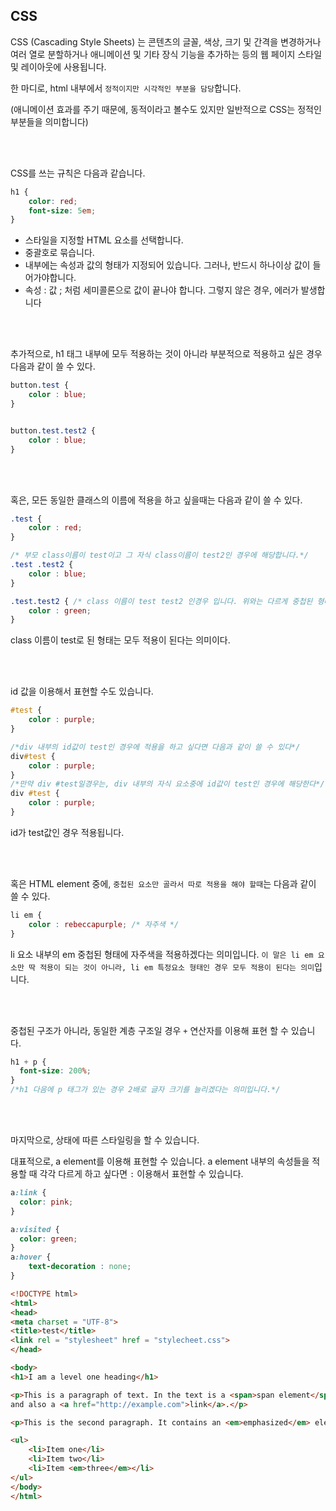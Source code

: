 ## CSS


CSS (Cascading Style Sheets) 는 콘텐츠의 글꼴, 색상, 크기 및 간격을 변경하거나 여러 열로 분할하거나 애니메이션 및 기타 장식 기능을 추가하는 등의 웹 페이지 스타일 및 레이아웃에 사용됩니다.

한 마디로, html 내부에서 `정적이지만 시각적인 부분을 담당`합니다.

(애니메이션 효과를 주기 때문에, 동적이라고 볼수도 있지만 일반적으로 CSS는 정적인 부분들을 의미합니다)

<br><br>

CSS를 쓰는 규칙은 다음과 같습니다.

```css
h1 {
    color: red;
    font-size: 5em;
}
```

 

- 스타일을 지정할 HTML 요소를 선택합니다.
- 중괄호로 묶습니다.
- 내부에는 속성과 값의 형태가 지정되어 있습니다. 그러나, 반드시 하나이상 값이 들어가야합니다.
- 속성 : 값 ; 처럼 세미콜론으로 값이 끝나야 합니다. 그렇지 않은 경우, 에러가 발생합니다

<br><br>

추가적으로, h1 태그 내부에 모두 적용하는 것이 아니라 부분적으로 적용하고 싶은 경우 다음과 같이 쓸 수 있다.

```css
button.test {
	color : blue;
}


button.test.test2 {
	color : blue;
}
```
<br><br>

혹은, 모든 동일한 클래스의 이름에 적용을 하고 싶을때는 다음과 같이 쓸 수 있다.

```css
.test {
	color : red;
}

/* 부모 class이름이 test이고 그 자식 class이름이 test2인 경우에 해당합니다.*/
.test .test2 {
	color : blue;
}

.test.test2 { /* class 이름이 test test2 인경우 입니다. 위와는 다르게 중첩된 형태는 안됩니다*/
	color : green;
}

```
class 이름이 test로 된 형태는 모두 적용이 된다는 의미이다.

<br><br>

id 값을 이용해서 표현할 수도 있습니다.

```css
#test {
	color : purple;
}

/*div 내부의 id값이 test인 경우에 적용을 하고 싶다면 다음과 같이 쓸 수 있다*/
div#test {
	color : purple;
}
/*만약 div #test일경우는, div 내부의 자식 요소중에 id값이 test인 경우에 해당한다*/
div #test {
	color : purple;
}
```

id가 test값인 경우 적용됩니다.

<br><br>

혹은 HTML element 중에, `중첩된 요소만 골라서 따로 적용을 해야 할때`는 다음과 같이 쓸 수 있다.

```css
li em {
	color : rebeccapurple; /* 자주색 */
}
```

li 요소 내부의 em 중첩된 형태에 자주색을 적용하겠다는 의미입니다. `이 말은 li em 요소만 딱 적용이 되는 것이 아니라, li em 특정요소 형태인 경우 모두 적용이 된다는 의미`입니다.

<br><br>

중첩된 구조가 아니라, 동일한 계층 구조일 경우  `+` 연산자를 이용해 표현 할 수 있습니다.

```css
h1 + p {
  font-size: 200%;
}
/*h1 다음에 p 태그가 있는 경우 2배로 글자 크기를 늘리겠다는 의미입니다.*/
```

<br><br>


마지막으로, 상태에 따른 스타일링을 할 수 있습니다.

대표적으로, a element를 이용해 표현할 수 있습니다. a element 내부의 속성들을 적용할 때 각각 다르게 하고 싶다면 `:` 이용해서 표현할 수 있습니다.

```css
a:link {
  color: pink;
}

a:visited {
  color: green;
}
a:hover {
	text-decoration : none;
}
```

```html
<!DOCTYPE html>
<html>
<head>
<meta charset = "UTF-8">
<title>test</title>
<link rel = "stylesheet" href = "stylecheet.css">
</head>

<body>
<h1>I am a level one heading</h1>

<p>This is a paragraph of text. In the text is a <span>span element</span> 
and also a <a href="http://example.com">link</a>.</p>

<p>This is the second paragraph. It contains an <em>emphasized</em> element.</p>

<ul>
    <li>Item one</li>
    <li>Item two</li>
    <li>Item <em>three</em></li>
</ul>
</body>
</html>
```